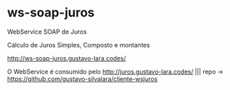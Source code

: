 # ws-soap-juros
WebService SOAP de Juros

Cálculo de Juros Simples, Composto e montantes

http://ws-soap-juros.gustavo-lara.codes/

O WebService é consumido pelo http://juros.gustavo-lara.codes/ ||| repo -> https://github.com/gustavo-silvalara/cliente-wsjuros
